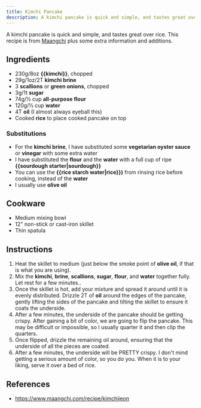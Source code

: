 ```yaml
---
title: Kimchi Pancake
description: A kimchi pancake is quick and simple, and tastes great over rice.
---
```


A kimchi pancake is quick and simple, and tastes great over rice. This recipe is from [Maangchi](https://www.maangchi.com/recipe/kimchijeon) plus some extra information and additions.

## Ingredients

- 230g/8oz **{{kimchi}}**, chopped
- 29g/1oz/2T **kimchi brine**
- 3 **scallions** or **green onions**, chopped
- 3g/1t **sugar**
- 74g/½ cup **all-purpose flour**
- 120g/½ cup **water**
- 4T **oil** (I almost always eyeball this)
- Cooked **rice** to place cooked pancake on top

### Substitutions

- For the **kimchi brine**, I have substituted some **vegetarian oyster sauce** or **vinegar** with some extra water
- I have substituted the **flour** and the **water** with a full cup of ripe **{{sourdough starter|sourdough}}**
- You can use the **{{rice starch water|rice}})** from rinsing rice before cooking, instead of the **water**
- I usually use **olive oil**

## Cookware

- Medium mixing bowl
- 12" non-stick or cast-iron skillet
- Thin spatula

## Instructions

1. Heat the skillet to medium (just below the smoke point of **olive oil**, if that is what you are using).
2. Mix the **kimchi**, **brine**, **scallions**, **sugar**, **flour**, and **water** together fully. Let rest for a few minutes..
3. Once the skillet is hot, add your mixture and spread it around until it is evenly distributed. Drizzle 2T of **oil** around the edges of the pancake, gently lifting the sides of the pancake and tilting the skillet to ensure it coats the underside.
4. After a few minutes, the underside of the pancake should be getting crispy. After gaining a bit of color, we are going to flip the pancake. This may be difficult or impossible, so I usually quarter it and then clip the quarters.
5. Once flipped, drizzle the remaining oil around, ensuring that the underside of all the pieces are coated.
6. After a few minutes, the underside will be PRETTY crispy. I don't mind getting a serious amount of color, so you do you. When it is to your liking, serve it over a bed of rice.

## References

- https://www.maangchi.com/recipe/kimchijeon